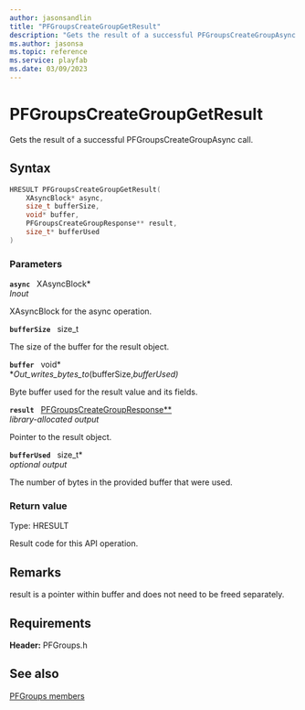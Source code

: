 ```yaml
---
author: jasonsandlin
title: "PFGroupsCreateGroupGetResult"
description: "Gets the result of a successful PFGroupsCreateGroupAsync call."
ms.author: jasonsa
ms.topic: reference
ms.service: playfab
ms.date: 03/09/2023
---
```


# PFGroupsCreateGroupGetResult  

Gets the result of a successful PFGroupsCreateGroupAsync call.  

## Syntax  
  
```cpp
HRESULT PFGroupsCreateGroupGetResult(  
    XAsyncBlock* async,  
    size_t bufferSize,  
    void* buffer,  
    PFGroupsCreateGroupResponse** result,  
    size_t* bufferUsed  
)  
```  
  
### Parameters  
  
**`async`** &nbsp; XAsyncBlock*  
*_Inout_*  
  
XAsyncBlock for the async operation.  
  
**`bufferSize`** &nbsp; size_t  
  
The size of the buffer for the result object.  
  
**`buffer`** &nbsp; void*  
*_Out_writes_bytes_to_(bufferSize,*bufferUsed)*  
  
Byte buffer used for the result value and its fields.  
  
**`result`** &nbsp; [PFGroupsCreateGroupResponse**](../../pfgroupstypes/structs/pfgroupscreategroupresponse.md)  
*library-allocated output*  
  
Pointer to the result object.  
  
**`bufferUsed`** &nbsp; size_t*  
*optional output*  
  
The number of bytes in the provided buffer that were used.  
  
  
### Return value
Type: HRESULT
  
Result code for this API operation.
  
## Remarks  
  
result is a pointer within buffer and does not need to be freed separately.
  
## Requirements  
  
**Header:** PFGroups.h
  
## See also  
[PFGroups members](../pfgroups_members.md)  

  
  
